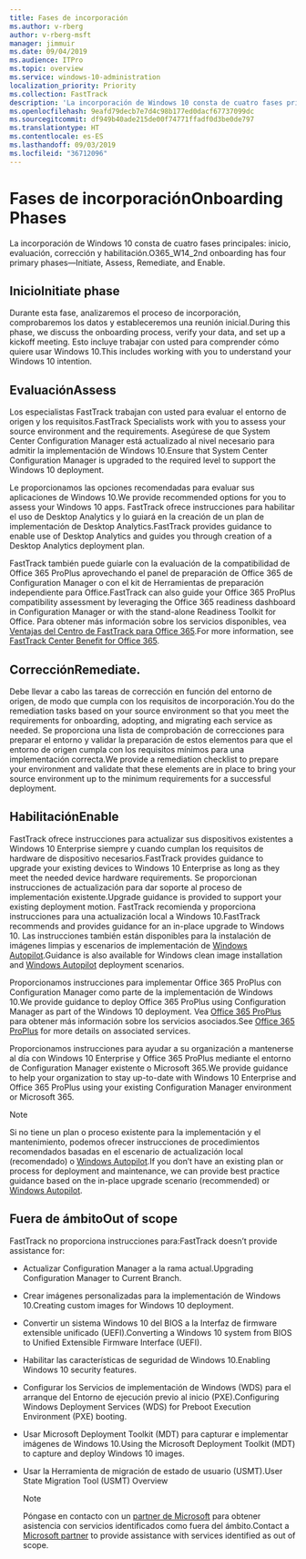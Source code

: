 ```yaml
---
title: Fases de incorporación
ms.author: v-rberg
author: v-rberg-msft
manager: jimmuir
ms.date: 09/04/2019
ms.audience: ITPro
ms.topic: overview
ms.service: windows-10-administration
localization_priority: Priority
ms.collection: FastTrack
description: 'La incorporación de Windows 10 consta de cuatro fases principales: inicio, evaluación, corrección y habilitación.'
ms.openlocfilehash: 9eafd79decb7e7d4c98b177ed0dacf67737099dc
ms.sourcegitcommit: df949b40ade215de00f74771ffadf0d3be0de797
ms.translationtype: HT
ms.contentlocale: es-ES
ms.lasthandoff: 09/03/2019
ms.locfileid: "36712096"
---
```

# <a name="onboarding-phases"></a><span data-ttu-id="60bca-103">Fases de incorporación</span><span class="sxs-lookup"><span data-stu-id="60bca-103">Onboarding Phases</span></span>

<span data-ttu-id="60bca-104">La incorporación de Windows 10 consta de cuatro fases principales: inicio, evaluación, corrección y habilitación.</span><span class="sxs-lookup"><span data-stu-id="60bca-104">O365_W14_2nd onboarding has four primary phases—Initiate, Assess, Remediate, and Enable.</span></span>

## <a name="initiate"></a><span data-ttu-id="60bca-105">Inicio</span><span class="sxs-lookup"><span data-stu-id="60bca-105">Initiate phase</span></span>

<span data-ttu-id="60bca-106">Durante esta fase, analizaremos el proceso de incorporación, comprobaremos los datos y estableceremos una reunión inicial.</span><span class="sxs-lookup"><span data-stu-id="60bca-106">During this phase, we discuss the onboarding process, verify your data, and set up a kickoff meeting.</span></span> <span data-ttu-id="60bca-107">Esto incluye trabajar con usted para comprender cómo quiere usar Windows 10.</span><span class="sxs-lookup"><span data-stu-id="60bca-107">This includes working with you to understand your Windows 10 intention.</span></span>

## <a name="assess"></a><span data-ttu-id="60bca-108">Evaluación</span><span class="sxs-lookup"><span data-stu-id="60bca-108">Assess</span></span>

<span data-ttu-id="60bca-109">Los especialistas FastTrack trabajan con usted para evaluar el entorno de origen y los requisitos.</span><span class="sxs-lookup"><span data-stu-id="60bca-109">FastTrack Specialists work with you to assess your source environment and the requirements.</span></span> <span data-ttu-id="60bca-110">Asegúrese de que System Center Configuration Manager está actualizado al nivel necesario para admitir la implementación de Windows 10.</span><span class="sxs-lookup"><span data-stu-id="60bca-110">Ensure that System Center Configuration Manager is upgraded to the required level to support the Windows 10 deployment.</span></span> 

<span data-ttu-id="60bca-111">Le proporcionamos las opciones recomendadas para evaluar sus aplicaciones de Windows 10.</span><span class="sxs-lookup"><span data-stu-id="60bca-111">We provide recommended options for you to assess your Windows 10 apps.</span></span> <span data-ttu-id="60bca-112">FastTrack ofrece instrucciones para habilitar el uso de Desktop Analytics y lo guiará en la creación de un plan de implementación de Desktop Analytics.</span><span class="sxs-lookup"><span data-stu-id="60bca-112">FastTrack provides guidance to enable use of Desktop Analytics and guides you through creation of a Desktop Analytics deployment plan.</span></span>

<span data-ttu-id="60bca-113">FastTrack también puede guiarle con la evaluación de la compatibilidad de Office 365 ProPlus aprovechando el panel de preparación de Office 365 de Configuration Manager o con el kit de Herramientas de preparación independiente para Office.</span><span class="sxs-lookup"><span data-stu-id="60bca-113">FastTrack can also guide your Office 365 ProPlus compatibility assessment by leveraging the Office 365 readiness dashboard in Configuration Manager or with the stand-alone Readiness Toolkit for Office.</span></span> <span data-ttu-id="60bca-114">Para obtener más información sobre los servicios disponibles, vea [Ventajas del Centro de FastTrack para Office 365](O365-fasttrack-benefit-for-office-365.md).</span><span class="sxs-lookup"><span data-stu-id="60bca-114">For more information, see [FastTrack Center Benefit for Office 365](O365-fasttrack-benefit-for-office-365.md).</span></span> 

## <a name="remediate"></a><span data-ttu-id="60bca-115">Corrección</span><span class="sxs-lookup"><span data-stu-id="60bca-115">Remediate.</span></span>

<span data-ttu-id="60bca-116">Debe llevar a cabo las tareas de corrección en función del entorno de origen, de modo que cumpla con los requisitos de incorporación.</span><span class="sxs-lookup"><span data-stu-id="60bca-116">You do the remediation tasks based on your source environment so that you meet the requirements for onboarding, adopting, and migrating each service as needed.</span></span> <span data-ttu-id="60bca-117">Se proporciona una lista de comprobación de correcciones para preparar el entorno y validar la preparación de estos elementos para que el entorno de origen cumpla con los requisitos mínimos para una implementación correcta.</span><span class="sxs-lookup"><span data-stu-id="60bca-117">We provide a remediation checklist to prepare your environment and validate that these elements are in place to bring your source environment up to the minimum requirements for a successful deployment.</span></span> 

## <a name="enable"></a><span data-ttu-id="60bca-118">Habilitación</span><span class="sxs-lookup"><span data-stu-id="60bca-118">Enable</span></span>

<span data-ttu-id="60bca-119">FastTrack ofrece instrucciones para actualizar sus dispositivos existentes a Windows 10 Enterprise siempre y cuando cumplan los requisitos de hardware de dispositivo necesarios.</span><span class="sxs-lookup"><span data-stu-id="60bca-119">FastTrack provides guidance to upgrade your existing devices to Windows 10 Enterprise as long as they meet the needed device hardware requirements.</span></span> <span data-ttu-id="60bca-120">Se proporcionan instrucciones de actualización para dar soporte al proceso de implementación existente.</span><span class="sxs-lookup"><span data-stu-id="60bca-120">Upgrade guidance is provided to support your existing deployment motion.</span></span> <span data-ttu-id="60bca-121">FastTrack recomienda y proporciona instrucciones para una actualización local a Windows 10.</span><span class="sxs-lookup"><span data-stu-id="60bca-121">FastTrack recommends and provides guidance for an in-place upgrade to Windows 10.</span></span> <span data-ttu-id="60bca-122">Las instrucciones también están disponibles para la instalación de imágenes limpias y escenarios de implementación de [Windows Autopilot](EMS-onboarding-phases.md#windows-autopilot).</span><span class="sxs-lookup"><span data-stu-id="60bca-122">Guidance is also available for Windows clean image installation and [Windows Autopilot](EMS-onboarding-phases.md#windows-autopilot) deployment scenarios.</span></span> 

<span data-ttu-id="60bca-123">Proporcionamos instrucciones para implementar Office 365 ProPlus con Configuration Manager como parte de la implementación de Windows 10.</span><span class="sxs-lookup"><span data-stu-id="60bca-123">We provide guidance to deploy Office 365 ProPlus using Configuration Manager as part of the Windows 10 deployment.</span></span> <span data-ttu-id="60bca-124">Vea [Office 365 ProPlus](O365-onboarding-and-migration.md#office-365-proplus) para obtener más información sobre los servicios asociados.</span><span class="sxs-lookup"><span data-stu-id="60bca-124">See [Office 365 ProPlus](O365-onboarding-and-migration.md#office-365-proplus) for more details on associated services.</span></span>

<span data-ttu-id="60bca-125">Proporcionamos instrucciones para ayudar a su organización a mantenerse al día con Windows 10 Enterprise y Office 365 ProPlus mediante el entorno de Configuration Manager existente o Microsoft 365.</span><span class="sxs-lookup"><span data-stu-id="60bca-125">We provide guidance to help your organization to stay up-to-date with Windows 10 Enterprise and Office 365 ProPlus using your existing Configuration Manager environment or Microsoft 365.</span></span>

> [!NOTE]
> <span data-ttu-id="60bca-126">Si no tiene un plan o proceso existente para la implementación y el mantenimiento, podemos ofrecer instrucciones de procedimientos recomendados basadas en el escenario de actualización local (recomendado) o [Windows Autopilot](EMS-onboarding-phases.md#windows-autopilot).</span><span class="sxs-lookup"><span data-stu-id="60bca-126">If you don’t have an existing plan or process for deployment and maintenance, we can provide best practice guidance based on the in-place upgrade scenario (recommended) or [Windows Autopilot](EMS-onboarding-phases.md#windows-autopilot).</span></span>

## <a name="out-of-scope"></a><span data-ttu-id="60bca-127">Fuera de ámbito</span><span class="sxs-lookup"><span data-stu-id="60bca-127">Out of scope</span></span>

<span data-ttu-id="60bca-128">FastTrack no proporciona instrucciones para:</span><span class="sxs-lookup"><span data-stu-id="60bca-128">FastTrack doesn’t provide assistance for:</span></span>

- <span data-ttu-id="60bca-129">Actualizar Configuration Manager a la rama actual.</span><span class="sxs-lookup"><span data-stu-id="60bca-129">Upgrading Configuration Manager to Current Branch.</span></span>
- <span data-ttu-id="60bca-130">Crear imágenes personalizadas para la implementación de Windows 10.</span><span class="sxs-lookup"><span data-stu-id="60bca-130">Creating custom images for Windows 10 deployment.</span></span>
- <span data-ttu-id="60bca-131">Convertir un sistema Windows 10 del BIOS a la Interfaz de firmware extensible unificado (UEFI).</span><span class="sxs-lookup"><span data-stu-id="60bca-131">Converting a Windows 10 system from BIOS to Unified Extensible Firmware Interface (UEFI).</span></span>
- <span data-ttu-id="60bca-132">Habilitar las características de seguridad de Windows 10.</span><span class="sxs-lookup"><span data-stu-id="60bca-132">Enabling Windows 10 security features.</span></span> 
- <span data-ttu-id="60bca-133">Configurar los Servicios de implementación de Windows (WDS) para el arranque del Entorno de ejecución previo al inicio (PXE).</span><span class="sxs-lookup"><span data-stu-id="60bca-133">Configuring Windows Deployment Services (WDS) for Preboot Execution Environment (PXE) booting.</span></span>
- <span data-ttu-id="60bca-134">Usar Microsoft Deployment Toolkit (MDT) para capturar e implementar imágenes de Windows 10.</span><span class="sxs-lookup"><span data-stu-id="60bca-134">Using the Microsoft Deployment Toolkit (MDT) to capture and deploy Windows 10 images.</span></span>
- <span data-ttu-id="60bca-135">Usar la Herramienta de migración de estado de usuario (USMT).</span><span class="sxs-lookup"><span data-stu-id="60bca-135">User State Migration Tool (USMT) Overview</span></span>

  > [!NOTE]
  > <span data-ttu-id="60bca-136">Póngase en contacto con un [partner de Microsoft](https://go.microsoft.com/fwlink/?linkid=2080150) para obtener asistencia con servicios identificados como fuera del ámbito.</span><span class="sxs-lookup"><span data-stu-id="60bca-136">Contact a [Microsoft partner](https://go.microsoft.com/fwlink/?linkid=2080150) to provide assistance with services identified as out of scope.</span></span>

 